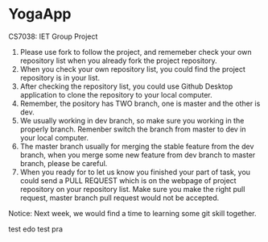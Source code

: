# YogaApp
CS7038: IET Group Project

1. Please use fork to follow the project, and rememeber check your own repository list when you already fork the project repository.
2. When you check your own repository list, you could find the project repository is in your list.
3. After checking the repository list, you could use Github Desktop application to clone the repository to your local computer.
4. Remember, the pository has TWO branch, one is master and the other is dev. 
5. We usually working in dev branch, so make sure you working in the properly branch. Remenber switch the branch from master to dev in your local computer.
6. The master branch usually for merging the stable feature from the dev branch, when you merge some new feature from dev branch to master branch, please be careful.
7. When you ready for to let us know you finished your part of task, you could send a PULL REQUEST which is on the webpage of project repository on your repository list. Make sure you make the right pull request, master branch pull request would not be accepted.

Notice:
Next week, we would find a time to learning some git skill together.

test edo
test pra